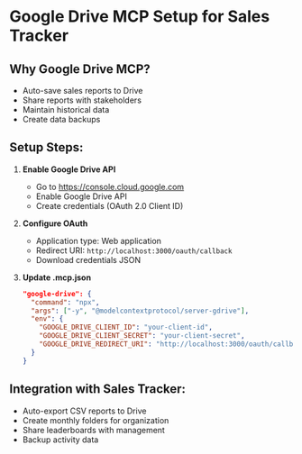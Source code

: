 # Google Drive MCP Setup for Sales Tracker

## Why Google Drive MCP?
- Auto-save sales reports to Drive
- Share reports with stakeholders
- Maintain historical data
- Create data backups

## Setup Steps:

1. **Enable Google Drive API**
   - Go to https://console.cloud.google.com
   - Enable Google Drive API
   - Create credentials (OAuth 2.0 Client ID)

2. **Configure OAuth**
   - Application type: Web application
   - Redirect URI: `http://localhost:3000/oauth/callback`
   - Download credentials JSON

3. **Update .mcp.json**
   ```json
   "google-drive": {
     "command": "npx",
     "args": ["-y", "@modelcontextprotocol/server-gdrive"],
     "env": {
       "GOOGLE_DRIVE_CLIENT_ID": "your-client-id",
       "GOOGLE_DRIVE_CLIENT_SECRET": "your-client-secret",
       "GOOGLE_DRIVE_REDIRECT_URI": "http://localhost:3000/oauth/callback"
     }
   }
   ```

## Integration with Sales Tracker:
- Auto-export CSV reports to Drive
- Create monthly folders for organization
- Share leaderboards with management
- Backup activity data